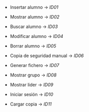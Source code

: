 * Insertar alumno -> *ID01*

* Mostrar alumno -> *ID02*

* Buscar alumno -> *ID03*

* Modificar alumno -> *ID04*

* Borrar alumno -> *ID05*

* Copia de seguridad manual -> *ID06*

* Generar fichero -> *ID07*

* Mostrar grupo -> *ID08*

* Mostrar lider -> *ID09*

* Iniciar sesión -> *ID10*

* Cargar copia -> *ID11*
